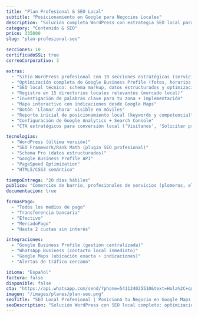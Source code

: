 ```yaml
---
title: "Plan Profesional & SEO Local"
subtitle: "Posicionamiento en Google para Negocios Locales"
description: "Solución completa WordPress con estrategia SEO local para aparecer en mapas y búsquedas de tu zona. Atraé clientes cerca de ti."
category: "Contenido & SEO"
price: 335000
slug: "plan-profesional-seo"

secciones: 10
certificadoSSL: true
correoCorporativo: 3

extras:
  - "Sitio WordPress profesional con 10 secciones estratégicas (servicios, testimonios, ubicación)"
  - "Optimización completa de Google Business Profile (fotos, horarios, preguntas frecuentes)"
  - "SEO local técnico: schema markup, datos estructurados y optimización móvil"
  - "Registro en 15 directorios locales relevantes (mercado local)"
  - "Investigación de palabras clave para tu zona + implementación"
  - "Mapa interactivo con indicaciones desde Google Maps"
  - "Botón 'Llamar ahora' visible en móviles"
  - "Reporte inicial de posicionamiento local (keywords y competencia)"
  - "Configuración de Google Analytics + Search Console"
  - "CTA estratégicos para conversión local ('Visítanos', 'Solicitar presupuesto')"

tecnologias:
  - "WordPress (última versión)"
  - "SEO Framework/Rank Math (plugin SEO profesional)"
  - "Schema Pro (datos estructurados)"
  - "Google Business Profile API"
  - "PageSpeed Optimization"
  - "HTML5/CSS3 semántico"

tiempoEntrega: "20 días hábiles"
publico: "Comercios de barrio, profesionales de servicios (plomeros, electricistas), restaurantes, clínicas locales y negocios con clientela geolocalizada"
documentacion: true

formasPago:
  - "Todos los medios de pago"
  - "Transferencia bancaria"
  - "Efectivo"
  - "MercadoPago"
  - "Hasta 2 cuotas sin interés"

integraciones:
  - "Google Business Profile (gestión centralizada)"
  - "WhatsApp Business (contacto local inmediato)"
  - "Google Maps (ubicación exacta + indicaciones)"
  - "Alertas de tráfico cercano"

idioma: "Español"
factura: false
disponible: false
cta: "https://api.whatsapp.com/send/?phone=541124025510&text=Hola%2C+quiero+posicionar+mi+negocio+local+en+Google&type=phone_number&app_absent=0"
imagen: "/images/planes/plan-seo.png"
seoTitle: "SEO Local Profesional | Posicioná tu Negocio en Google Maps - Pixelar Studio"
seoDescription: "Solución WordPress con SEO local completo: optimización de Google Business, registro en directorios y estrategia para aparecer en búsquedas de tu zona."
---
```



